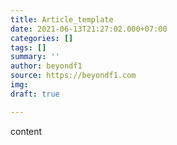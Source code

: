 ```yaml
---
title: Article_template
date: 2021-06-13T21:27:02.000+07:00
categories: []
tags: []
summary: ''
author: beyondf1
source: https://beyondf1.com
img: 
draft: true

---
```

content